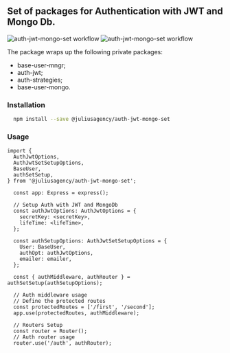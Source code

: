## Set of packages for Authentication with JWT and Mongo Db.
![auth-jwt-mongo-set workflow](https://github.com/juliusagency/jla-node-monorepo/actions/workflows/auth-jwt-mongo-set-test.yaml/badge.svg)
![auth-jwt-mongo-set workflow](https://github.com/juliusagency/jla-node-monorepo/actions/workflows/auth-jwt-mongo-set-github.yaml/badge.svg)

The package wraps up the following private packages:
  - base-user-mngr;
  - auth-jwt;
  - auth-strategies;
  - base-user-mongo.

### Installation
```bash
  npm install --save @juliusagency/auth-jwt-mongo-set
```

### Usage  
```
import {
  AuthJwtOptions,
  AuthJwtSetSetupOptions,
  BaseUser,
  authSetSetup,
} from '@juliusagency/auth-jwt-mongo-set';

  const app: Express = express();

  // Setup Auth with JWT and MongoDb
  const authJwtOptions: AuthJwtOptions = {
    secretKey: <secretKey>,
    lifeTime: <lifeTime>,
  };

  const authSetupOptions: AuthJwtSetSetupOptions = {
    User: BaseUser,
    authOpt: authJwtOptions,
    emailer: emailer,
  };

  const { authMiddleware, authRouter } = authSetSetup(authSetupOptions);

  // Auth middleware usage
  // Define the protected routes
  const protectedRoutes = ['/first', '/second'];
  app.use(protectedRoutes, authMiddleware);

  // Routers Setup
  const router = Router();
  // Auth router usage
  router.use('/auth', authRouter);
```
